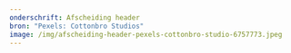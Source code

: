 ```yaml
---
onderschrift: Afscheiding header
bron: "Pexels: Cottonbro Studios"
image: /img/afscheiding-header-pexels-cottonbro-studio-6757773.jpeg
---
```

